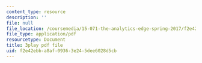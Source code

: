 ```yaml
---
content_type: resource
description: ''
file: null
file_location: /coursemedia/15-071-the-analytics-edge-spring-2017/f2e42ebba8af09363e245dee6028d5cb_xAuh5VptDQ4.pdf
file_type: application/pdf
resourcetype: Document
title: 3play pdf file
uid: f2e42ebb-a8af-0936-3e24-5dee6028d5cb
---
```

